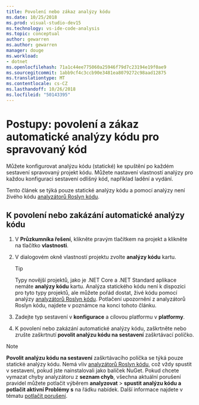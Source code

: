 ```yaml
---
title: Povolení nebo zákaz analýzy kódu
ms.date: 10/25/2018
ms.prod: visual-studio-dev15
ms.technology: vs-ide-code-analysis
ms.topic: conceptual
author: gewarren
ms.author: gewarren
manager: douge
ms.workload:
- dotnet
ms.openlocfilehash: 71a1c44ee775060a25946f79d7c23194e19f0ae9
ms.sourcegitcommit: 1abb9cf4c3ccb90e3481ea8079272c98aad12875
ms.translationtype: MT
ms.contentlocale: cs-CZ
ms.lasthandoff: 10/26/2018
ms.locfileid: "50143395"
---
```

# <a name="how-to-enable-and-disable-automatic-code-analysis-for-managed-code"></a>Postupy: povolení a zákaz automatické analýzy kódu pro spravovaný kód

Můžete konfigurovat analýzu kódu (statické) ke spuštění po každém sestavení spravovaný projekt kódu. Můžete nastavení vlastností analýzy pro každou konfiguraci sestavení odlišný kód, například ladění a vydání.

Tento článek se týká pouze statické analýzy kódu a pomocí analýzy není živého kódu [analyzátorů Roslyn kódu](roslyn-analyzers-overview.md).

## <a name="to-enable-or-disable-automatic-code-analysis"></a>K povolení nebo zakázání automatické analýzy kódu

1. V **Průzkumníka řešení**, klikněte pravým tlačítkem na projekt a klikněte na tlačítko **vlastnosti**.

1. V dialogovém okně vlastností projektu zvolte **analýzy kódu** kartu.

   > [!TIP]
   > Typy novější projektů, jako je .NET Core a .NET Standard aplikace nemáte **analýzy kódu** kartu. Analýza statického kódu není k dispozici pro tyto typy projektů, ale můžete pořád dostat, živé kódu pomocí analýzy [analyzátorů Roslyn kódu](roslyn-analyzers-overview.md). Potlačení upozornění z analyzátorů Roslyn kódu, najdete v poznámce na konci tohoto článku.

1. Zadejte typ sestavení v **konfigurace** a cílovou platformu v **platformy**.

1. K povolení nebo zakázání automatické analýzy kódu, zaškrtněte nebo zrušte zaškrtnutí **povolit analýzu kódu na sestavení** zaškrtávací políčko.

> [!NOTE]
> **Povolit analýzu kódu na sestavení** zaškrtávacího políčka se týká pouze statické analýzy kódu. Nemá vliv [analyzátorů Roslyn kódu](roslyn-analyzers-overview.md), což vždy spustit v sestavení, pokud jste nainstalovali jako balíček NuGet. Pokud chcete vymazat chyby analyzátoru z **seznam chyb**, všechna aktuální porušení pravidel můžete potlačit výběrem **analyzovat** > **spustit analýzu kódu a potlačit aktivní Problémy s** na řádku nabídek. Další informace najdete v tématu [potlačit porušení](use-roslyn-analyzers.md#suppress-violations).
